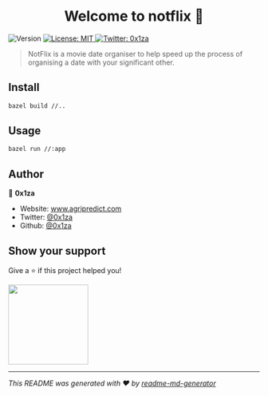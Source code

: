 <h1 align="center">Welcome to notflix 👋</h1>
<p>
  <img alt="Version" src="https://img.shields.io/badge/version-v1-blue.svg?cacheSeconds=2592000" />
  <a href="#" target="_blank">
    <img alt="License: MIT" src="https://img.shields.io/badge/License-MIT-yellow.svg" />
  </a>
  <a href="https://twitter.com/0x1za" target="_blank">
    <img alt="Twitter: 0x1za" src="https://img.shields.io/twitter/follow/0x1za.svg?style=social" />
  </a>
</p>

> NotFlix is a movie date organiser to help speed up the process of organising a date with your significant other. 

## Install

```sh
bazel build //..
```

## Usage

```sh
bazel run //:app
```

## Author

👤 **0x1za**

* Website: www.agripredict.com
* Twitter: [@0x1za](https://twitter.com/0x1za)
* Github: [@0x1za](https://github.com/0x1za)

## Show your support

Give a ⭐️ if this project helped you!

<a href="https://www.patreon.com/0x1za">
  <img src="https://c5.patreon.com/external/logo/become_a_patron_button@2x.png" width="160">
</a>

***
_This README was generated with ❤️ by [readme-md-generator](https://github.com/kefranabg/readme-md-generator)_